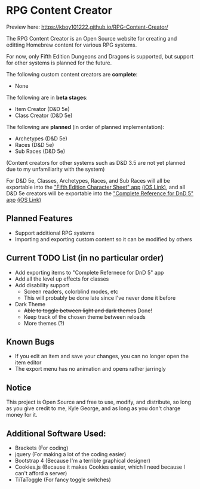 # RPG Content Creator

Preview here: https://kboy101222.github.io/RPG-Content-Creator/

The RPG Content Creator is an Open Source website for creating and editting Homebrew content for various RPG systems.

For now, only Fifth Edition Dungeons and Dragons is supported, but support for other systems is planned for the future.

The following custom content creators are **complete**:

* None

The following are in **beta stages**:

* Item Creator (D&D 5e)
* Class Creator (D&D 5e)

The following are **planned** (in order of planned implementation):

* Archetypes (D&D 5e)
* Races (D&D 5e)
* Sub Races (D&D 5e)

(Content creators for other systems such as D&D 3.5 are not yet planned due to my unfamiliarity with the system)

For D&D 5e, Classes, Archetypes, Races, and Sub Races will all be exportable into the ["Fifth Edition Character Sheet" app](https://play.google.com/store/apps/details?id=com.wgkammerer.testgui.basiccharactersheet.app) [(iOS Link)](https://itunes.apple.com/us/app/fifth-edition-character-sheet/id967650851?mt=8), and all D&D 5e creators will be exportable into the ["Complete Reference for DnD 5" app](https://play.google.com/store/apps/details?id=com.vansteinengroentjes.apps.ddfive) [(iOS Link)](https://itunes.apple.com/us/app/complete-reference-for-d-d-5/id1225927257?mt=8)

## Planned Features

* Support additional RPG systems
* Importing and exporting custom content so it can be modified by others

## Current TODO List (in no particular order)

* Add exporting items to "Complete Refernece for DnD 5" app
* Add all the level up effects for classes
* Add disability support
    * Screen readers, colorblind modes, etc
    * This will probably be done late since I've never done it before
* Dark Theme
    * ~~Able to toggle between light and dark themes~~ Done!
    * Keep track of the chosen theme between reloads
    * More themes (?)
    
## Known Bugs

* If you edit an item and save your changes, you can no longer open the item editor
* The export menu has no animation and opens rather jarringly

## Notice

This project is Open Source and free to use, modify, and distribute, so long as you give credit to me, Kyle George, and as long as you don't charge money for it.

## Additional Software Used:

* Brackets (For coding)
* jquery (For making a lot of the coding easier)
* Bootstrap 4 (Because I'm a terrible graphical designer)
* Cookies.js (Because it makes Cookies easier, which I need because I can't afford a server)
* TiTaToggle (For fancy toggle switches)
